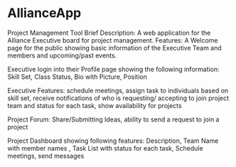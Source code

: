 # AllianceApp
Project Management Tool 
Brief Description: A web application for the Alliance Executive board for project management.
Features: 
A Welcome page for the public showing basic information of the Executive Team and members and upcoming/past events.

Executive login into their Profile page showing the following information: Skill Set, Class Status, Bio with Picture, Position 

Executive Features: schedule meetings, assign task to individuals based on skill set, receive notifications  of who is requesting/ accepting to join project team  and status for each task, show availability for projects

Project Forum: Share/Submitting Ideas, ability to send a request to join a project

Project Dashboard showing following features: Description, Team Name with member names , Task List with status for each task, Schedule meetings, send messages
